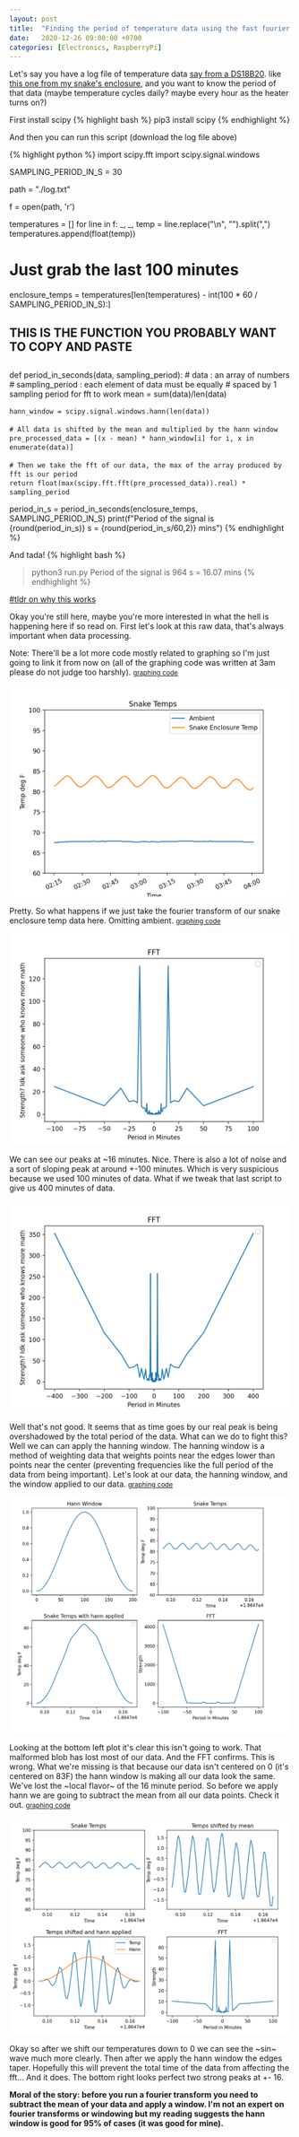 ```yaml
---
layout: post
title:  "Finding the period of temperature data using the fast fourier transform in python"
date:   2020-12-26 09:00:00 +0700
categories: [Electronics, RaspberryPi]
---
```


Let's say you have a log file of temperature data 
[say from a DS18B20](/electronics/raspberrypi/2020/12/26/Chaining-DS18B20-or-any-1-wire-protocol-devies-on-pi-4.html).
like [this one from my snake's enclosure](/assets/files/log.txt), and you want to know the period of that data (maybe temperature 
cycles daily? maybe every hour as the heater turns on?)

First install scipy
{% highlight bash %}
pip3 install scipy 
{% endhighlight %}

And then you can run this script (download the log file above)

{% highlight python %}
import scipy.fft
import scipy.signal.windows

SAMPLING_PERIOD_IN_S = 30

path = "./log.txt"

f = open(path, 'r')

temperatures = []
for line in f:
    _, _, temp = line.replace("\n", "").split(",")
    temperatures.append(float(temp))

# Just grab the last 100 minutes
enclosure_temps = temperatures[len(temperatures) - int(100 * 60 / SAMPLING_PERIOD_IN_S):]


##
## THIS IS THE FUNCTION YOU PROBABLY WANT TO COPY AND PASTE
##
def period_in_seconds(data, sampling_period):
    # data : an array of numbers
    # sampling_period : each element of data must be equally
    # spaced by 1 sampling period for fft to work
    mean = sum(data)/len(data)

    hann_window = scipy.signal.windows.hann(len(data))

    # All data is shifted by the mean and multiplied by the hann window
    pre_processed_data = [(x - mean) * hann_window[i] for i, x in enumerate(data)]

    # Then we take the fft of our data, the max of the array produced by fft is our period
    return float(max(scipy.fft.fft(pre_processed_data)).real) * sampling_period


period_in_s = period_in_seconds(enclosure_temps, SAMPLING_PERIOD_IN_S)
print(f"Period of the signal is {round(period_in_s)} s = {round(period_in_s/60,2)} mins")
{% endhighlight %}

And tada!
{% highlight bash %}
> python3 run.py
Period of the signal is 964 s = 16.07 mins
{% endhighlight %}

[#tldr on why this works](moral) 

Okay you're still here, maybe you're more interested in what the hell is happening here if so read on. First let's look at this raw data,
that's always important when data processing.

Note: There'll be a lot more code mostly related to graphing so I'm just going to link it from now on (all of the graphing code was written at 3am please do not judge too harshly). <small>[graphing code](/assets/files/script1.py)</small>


![graph of temperature over time](/assets/images/data1.png)


Pretty. So what happens if we just take the fourier transform of our snake enclosure temp data here. 
Omitting ambient. <small>[graphing code](/assets/files/script2.py)</small>


![graph of temperature over time](/assets/images/data2.png)

We can see our peaks at ~16 minutes. Nice. There is also a lot of noise and a sort of sloping peak at around +-100 minutes. Which is very suspicious because we used 100 minutes of data.
What if we tweak that last script to give us 400 minutes of data.

![graph of temperature over time](/assets/images/data3.png)

Well that's not good. It seems that as time goes by our real peak is being overshadowed by the total period of the data.
What can we do to fight this? Well we can can apply the hanning window. The hanning window is a method of weighting data that 
weights points near the edges lower than points near the center (preventing frequencies like the full period of the data from being important).
Let's look at our data, the hanning window, and the window applied to our data. <small>[graphing code](/assets/files/script3.py)</small>

![graph of temperature over time](/assets/images/data5.png)

Looking at the bottom left plot it's clear this isn't going to work. That malformed blob has lost most of our data. And the FFT confirms. This is wrong.
What we're missing is that because our data isn't centered on 0 (it's centered on 83F) the hann window is making all our data look the same. We've lost the ~local flavor~ of the 16 minute period.
So before we apply hann we are going to subtract the mean from all our data points. Check it out.  <small>[graphing code](/assets/files/script4.py)</small>

![graph of temperature over time](/assets/images/data7.png)

Okay so after we shift our temperatures down to 0 we can see the ~sin~ wave much more clearly. Then after we apply the hann window
the edges taper. Hopefully this will prevent the total time of the data from affecting the fft... And it does. The bottom right
looks perfect two strong peaks at +- 16.

<strong id='moral'>Moral of the story: before you run a fourier transform you need to subtract the mean of your data and apply a window. I'm not
an expert on fourier transforms or windowing but my reading suggests the hann window is good for 95% of cases (it was good for mine).</strong>